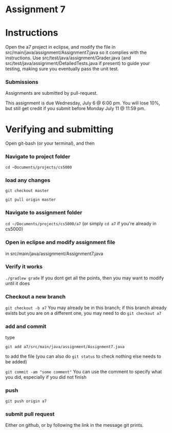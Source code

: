 Assignment 7
===

# Instructions

Open the a7 project in eclipse, and modify the file in src/main/java/assignment/Assignment7.java so it complies with the instructions. Use src/test/java/assignment/Grader.java (and src/test/java/assignment/DetailedTests.java if present) to guide your testing, making sure you eventually pass the unit test.

### Submissions
Assignments are submitted by pull-request.

This assignment is due Wednesday, July 6 @ 6:00 pm. You will lose 10%, but still get credit if you submit before Monday July 11 @ 11:59 pm.

# Verifying and submitting
Open git-bash (or your terminal), and then

### Navigate to project folder
```cd ~Documents/projects/cs5000```

### load any changes
```git checkout master```

```git pull origin master```

### Navigate to assignment folder
```cd ~/Documents/projects/cs5000/a7```   (or simply ```cd a7``` if you're already in cs5000)

### Open in eclipse and modify assignment file
in src/main/java/assignment/Assignment7.java

### Verify it works
```./gradlew grade```
If you dont get all the points, then you may want to modify until it does


### Checkout a new branch
```git checkout -b a7``` 
You may already be in this branch; if this branch already exists but you are on a different one, you may need to do ```git checkout a7```

### add and commit
type

```git add a7/src/main/java/assignment/Assignment7.java```

to add the file (you can also do ```git status``` to check nothing else needs to be added) 

```git commit -am "some comment"```
You can use the comment to specify what you did, especially if you did not finish

### push
```git push origin a7```

### submit pull request
Either on github, or by following the link in the message git prints.

